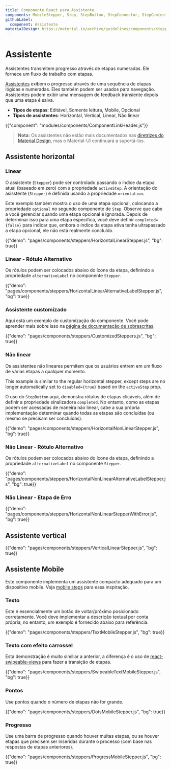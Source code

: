 ```yaml
---
title: Componente React para Assistente
components: MobileStepper, Step, StepButton, StepConnector, StepContent, StepIcon, StepLabel, Stepper
githubLabel:
  component: Assistente
materialDesign: https://material.io/archive/guidelines/components/steppers.html
---
```


# Assistente

<p class="description">Assistentes transmitem progresso através de etapas numeradas. Ele fornece um fluxo de trabalho com etapas.</p>

[Assistentes](https://material.io/archive/guidelines/components/steppers.html) exibem o progresso através de uma sequência de etapas lógicas e numeradas. Eles também podem ser usados para navegação. Assistentes podem exibir uma mensagem de feedback transiente depois que uma etapa é salva.

- **Tipos de etapas**: Editável, Somente leitura, Mobile, Opcional
- **Tipos de assistentes**: Horizontal, Vertical, Linear, Não linear

{{"component": "modules/components/ComponentLinkHeader.js"}}

> **Nota:** Os assistentes não estão mais documentados nas [diretrizes do Material Design](https://material.io/), mas o Material-UI continuará a suportá-los.

## Assistente horizontal

### Linear

O assistente (`Stepper`) pode ser controlado passando o índice da etapa atual (baseado em zero) com a propriedade `activeStep`. A orientação do asisstente (`Stepper`) é definida usando a propriedade `orientation`.

Este exemplo também mostra o uso de uma etapa opcional, colocando a propriedade `optional` no segundo componente de `Step`. Observe que cabe a você gerenciar quando uma etapa opcional é ignorada. Depois de determinar isso para uma etapa específica, você deve definir `completed={false}` para indicar que, embora o índice da etapa ativa tenha ultrapassado a etapa opcional, ele não está realmente concluído.

{{"demo": "pages/components/steppers/HorizontalLinearStepper.js", "bg": true}}

### Linear - Rótulo Alternativo

Os rótulos podem ser colocados abaixo do ícone da etapa, definindo a propriedade `alternativeLabel` no componente `Stepper`.

{{"demo": "pages/components/steppers/HorizontalLinearAlternativeLabelStepper.js", "bg": true}}

### Assistente customizado

Aqui está um exemplo de customização do componente. Você pode aprender mais sobre isso na [página de documentação de sobrescritas](/customization/components/).

{{"demo": "pages/components/steppers/CustomizedSteppers.js", "bg": true}}

### Não linear

Os assistentes não lineares permitem que os usuários entrem em um fluxo de várias etapas a qualquer momento.

This example is similar to the regular horizontal stepper, except steps are no longer automatically set to `disabled={true}` based on the `activeStep` prop.

O uso do `StepButton` aqui, demonstra rótulos de etapas clicáveis, além de definir a propriedade sinalizadora `completed`. No entanto, como as etapas podem ser acessadas de maneira não linear, cabe a sua própria implementação determinar quando todas as etapas são concluídas (ou mesmo se precisam ser concluídas).

{{"demo": "pages/components/steppers/HorizontalNonLinearStepper.js", "bg": true}}

### Não Linear - Rótulo Alternativo

Os rótulos podem ser colocados abaixo do ícone da etapa, definindo a propriedade `alternativeLabel` no componente `Stepper`.

{{"demo": "pages/components/steppers/HorizontalNonLinearAlternativeLabelStepper.js", "bg": true}}

### Não Linear - Etapa de Erro

{{"demo": "pages/components/steppers/HorizontalNonLinearStepperWithError.js", "bg": true}}

## Assistente vertical

{{"demo": "pages/components/steppers/VerticalLinearStepper.js", "bg": true}}

## Assistente Mobile

Este componente implementa um assistente compacto adequado para um dispositivo mobile. Veja [mobile steps](https://material.io/archive/guidelines/components/steppers.html#steppers-types-of-steps) para essa inspiração.

### Texto

Este é essencialmente um botão de voltar/próximo posicionado corretamente. Você deve implementar a descrição textual por conta própria, no entanto, um exemplo é fornecido abaixo para referência.

{{"demo": "pages/components/steppers/TextMobileStepper.js", "bg": true}}

### Texto com efeito carrossel

Esta demonstração é muito similiar a anterior, a diferença é o uso de [react-swipeable-views](https://github.com/oliviertassinari/react-swipeable-views) para fazer a transição de etapas.

{{"demo": "pages/components/steppers/SwipeableTextMobileStepper.js", "bg": true}}

### Pontos

Use pontos quando o número de etapas não for grande.

{{"demo": "pages/components/steppers/DotsMobileStepper.js", "bg": true}}

### Progresso

Use uma barra de progresso quando houver muitas etapas, ou se houver etapas que precisem ser inseridas durante o processo (com base nas respostas de etapas anteriores).

{{"demo": "pages/components/steppers/ProgressMobileStepper.js", "bg": true}}

